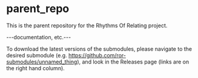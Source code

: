 # parent_repo
This is the parent repository for the Rhythms Of Relating project.

---documentation, etc.---

To download the latest versions of the submodules, please navigate to the desired submodule (e.g. https://github.com/ror-submodules/unnamed_thing), and look in the Releases page (links are on the right hand column).
